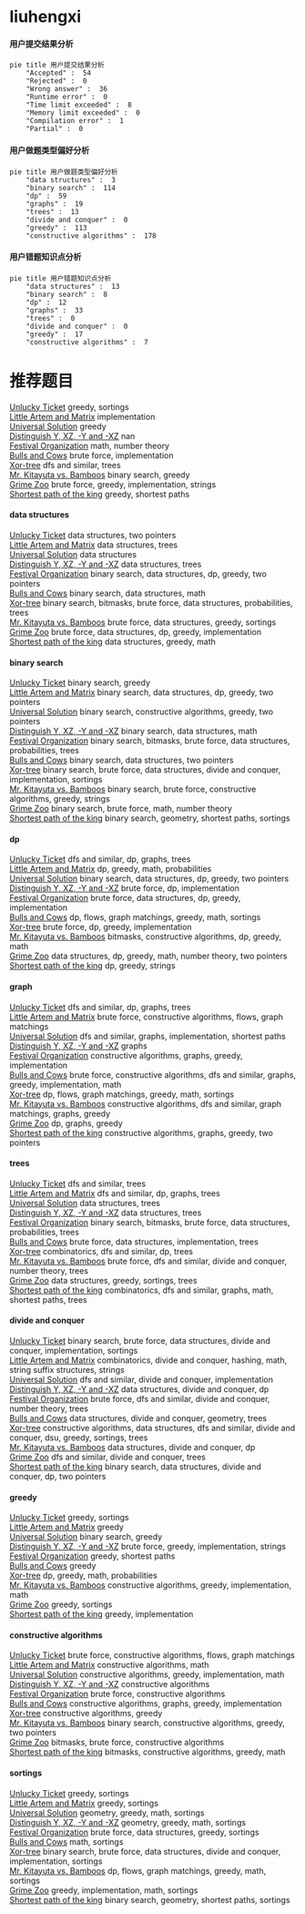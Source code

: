 # liuhengxi
<!-- tabs:start -->
#### **用户提交结果分析**

```mermaid
pie title 用户提交结果分析
    "Accepted" :  54
    "Rejected" :  0
    "Wrong answer" :  36
    "Runtime error" :  0
    "Time limit exceeded" :  8
    "Memory limit exceeded" :  0
    "Compilation error" :  1
    "Partial" :  0
```
#### **用户做题类型偏好分析**

```mermaid
pie title 用户做题类型偏好分析
    "data structures" :  3
    "binary search" :  114
    "dp" :  59
    "graphs" :  19
    "trees" :  13
    "divide and conquer" :  0
    "greedy" :  113
    "constructive algorithms" :  178
```
#### **用户错题知识点分析**

```mermaid
pie title 用户错题知识点分析
    "data structures" :  13
    "binary search" :  8
    "dp" :  12
    "graphs" :  33
    "trees" :  0
    "divide and conquer" :  0
    "greedy" :  17
    "constructive algorithms" :  7
```
<!-- tabs:end -->
# 推荐题目
[Unlucky Ticket](http://codeforces.com/problemset/problem/160/B)		greedy,
                        sortings		  
[Little Artem and Matrix](https://codeforces.com/contest/669/problem/C)		implementation		  
[Universal Solution](http://codeforces.com/problemset/problem/1380/B)		greedy		  
[Distinguish Y, XZ, -Y and -XZ](http://codeforces.com/problemset/problem/1357/A7)		nan		  
[Festival Organization](http://codeforces.com/problemset/problem/717/A)		math,
                        number theory		  
[Bulls and Cows](http://codeforces.com/problemset/problem/63/C)		brute force,
                        implementation		  
[Xor-tree](http://codeforces.com/problemset/problem/429/A)		dfs and similar,
                        trees		  
[Mr. Kitayuta vs. Bamboos](https://codeforces.com/contest/506/problem/C)		binary search,
                        greedy		  
[Grime Zoo](http://codeforces.com/problemset/problem/1411/D)		brute force,
                        greedy,
                        implementation,
                        strings		  
[Shortest path of the king](http://codeforces.com/problemset/problem/3/A)		greedy,
                        shortest paths		  
<!-- tabs:start -->
#### **data structures**
[Unlucky Ticket](http://codeforces.com/problemset/problem/887/D)		data structures,
                        two pointers		  
[Little Artem and Matrix](http://codeforces.com/problemset/problem/893/F)		data structures,
                        trees		  
[Universal Solution](http://codeforces.com/problemset/problem/853/C)		data structures		  
[Distinguish Y, XZ, -Y and -XZ](http://codeforces.com/problemset/problem/1458/F)		data structures,
                        trees		  
[Festival Organization](http://codeforces.com/problemset/problem/1492/C)		binary search,
                        data structures,
                        dp,
                        greedy,
                        two pointers		  
[Bulls and Cows](http://codeforces.com/problemset/problem/1490/G)		binary search,
                        data structures,
                        math		  
[Xor-tree](http://codeforces.com/problemset/problem/1479/D)		binary search,
                        bitmasks,
                        brute force,
                        data structures,
                        probabilities,
                        trees		  
[Mr. Kitayuta vs. Bamboos](http://codeforces.com/problemset/problem/1497/A)		brute force,
                        data structures,
                        greedy,
                        sortings		  
[Grime Zoo](http://codeforces.com/problemset/problem/1491/C)		brute force,
                        data structures,
                        dp,
                        greedy,
                        implementation		  
[Shortest path of the king](http://codeforces.com/problemset/problem/1492/B)		data structures,
                        greedy,
                        math		  
#### **binary search**
[Unlucky Ticket](https://codeforces.com/contest/506/problem/C)		binary search,
                        greedy		  
[Little Artem and Matrix](http://codeforces.com/problemset/problem/1492/C)		binary search,
                        data structures,
                        dp,
                        greedy,
                        two pointers		  
[Universal Solution](http://codeforces.com/problemset/problem/1463/D)		binary search,
                        constructive algorithms,
                        greedy,
                        two pointers		  
[Distinguish Y, XZ, -Y and -XZ](http://codeforces.com/problemset/problem/1490/G)		binary search,
                        data structures,
                        math		  
[Festival Organization](http://codeforces.com/problemset/problem/1479/D)		binary search,
                        bitmasks,
                        brute force,
                        data structures,
                        probabilities,
                        trees		  
[Bulls and Cows](http://codeforces.com/problemset/problem/1436/E)		binary search,
                        data structures,
                        two pointers		  
[Xor-tree](http://codeforces.com/problemset/problem/1461/D)		binary search,
                        brute force,
                        data structures,
                        divide and conquer,
                        implementation,
                        sortings		  
[Mr. Kitayuta vs. Bamboos](http://codeforces.com/problemset/problem/1493/C)		binary search,
                        brute force,
                        constructive algorithms,
                        greedy,
                        strings		  
[Grime Zoo](http://codeforces.com/problemset/problem/1487/D)		binary search,
                        brute force,
                        math,
                        number theory		  
[Shortest path of the king](http://codeforces.com/problemset/problem/1486/B)		binary search,
                        geometry,
                        shortest paths,
                        sortings		  
#### **dp**
[Unlucky Ticket](http://codeforces.com/problemset/problem/855/G)		dfs and similar,
                        dp,
                        graphs,
                        trees		  
[Little Artem and Matrix](http://codeforces.com/problemset/problem/1067/D)		dp,
                        greedy,
                        math,
                        probabilities		  
[Universal Solution](http://codeforces.com/problemset/problem/1492/C)		binary search,
                        data structures,
                        dp,
                        greedy,
                        two pointers		  
[Distinguish Y, XZ, -Y and -XZ](https://codeforces.com/contest/1457/problem/C)		brute force,
                        dp,
                        implementation		  
[Festival Organization](http://codeforces.com/problemset/problem/1491/C)		brute force,
                        data structures,
                        dp,
                        greedy,
                        implementation		  
[Bulls and Cows](http://codeforces.com/problemset/problem/1437/C)		dp,
                        flows,
                        graph matchings,
                        greedy,
                        math,
                        sortings		  
[Xor-tree](http://codeforces.com/problemset/problem/1499/B)		brute force,
                        dp,
                        greedy,
                        implementation		  
[Mr. Kitayuta vs. Bamboos](http://codeforces.com/problemset/problem/1491/D)		bitmasks,
                        constructive algorithms,
                        dp,
                        greedy,
                        math		  
[Grime Zoo](http://codeforces.com/problemset/problem/1497/E1)		data structures,
                        dp,
                        greedy,
                        math,
                        number theory,
                        two pointers		  
[Shortest path of the king](http://codeforces.com/problemset/problem/1466/C)		dp,
                        greedy,
                        strings		  
#### **graph**
[Unlucky Ticket](http://codeforces.com/problemset/problem/855/G)		dfs and similar,
                        dp,
                        graphs,
                        trees		  
[Little Artem and Matrix](https://codeforces.com/contest/1047/problem/D)		brute force,
                        constructive algorithms,
                        flows,
                        graph matchings		  
[Universal Solution](http://codeforces.com/problemset/problem/1105/D)		dfs and similar,
                        graphs,
                        implementation,
                        shortest paths		  
[Distinguish Y, XZ, -Y and -XZ](http://codeforces.com/problemset/problem/1133/F1)		graphs		  
[Festival Organization](http://codeforces.com/problemset/problem/1439/A2)		constructive algorithms,
                        graphs,
                        greedy,
                        implementation		  
[Bulls and Cows](http://codeforces.com/problemset/problem/1487/C)		brute force,
                        constructive algorithms,
                        dfs and similar,
                        graphs,
                        greedy,
                        implementation,
                        math		  
[Xor-tree](http://codeforces.com/problemset/problem/1437/C)		dp,
                        flows,
                        graph matchings,
                        greedy,
                        math,
                        sortings		  
[Mr. Kitayuta vs. Bamboos](http://codeforces.com/problemset/problem/1470/D)		constructive algorithms,
                        dfs and similar,
                        graph matchings,
                        graphs,
                        greedy		  
[Grime Zoo](http://codeforces.com/problemset/problem/1476/C)		dp,
                        graphs,
                        greedy		  
[Shortest path of the king](http://codeforces.com/problemset/problem/1304/D)		constructive algorithms,
                        graphs,
                        greedy,
                        two pointers		  
#### **trees**
[Unlucky Ticket](http://codeforces.com/problemset/problem/429/A)		dfs and similar,
                        trees		  
[Little Artem and Matrix](http://codeforces.com/problemset/problem/855/G)		dfs and similar,
                        dp,
                        graphs,
                        trees		  
[Universal Solution](http://codeforces.com/problemset/problem/893/F)		data structures,
                        trees		  
[Distinguish Y, XZ, -Y and -XZ](http://codeforces.com/problemset/problem/1458/F)		data structures,
                        trees		  
[Festival Organization](http://codeforces.com/problemset/problem/1479/D)		binary search,
                        bitmasks,
                        brute force,
                        data structures,
                        probabilities,
                        trees		  
[Bulls and Cows](http://codeforces.com/problemset/problem/1511/C)		brute force,
                        data structures,
                        implementation,
                        trees		  
[Xor-tree](http://codeforces.com/problemset/problem/1499/F)		combinatorics,
                        dfs and similar,
                        dp,
                        trees		  
[Mr. Kitayuta vs. Bamboos](http://codeforces.com/problemset/problem/1491/E)		brute force,
                        dfs and similar,
                        divide and conquer,
                        number theory,
                        trees		  
[Grime Zoo](http://codeforces.com/problemset/problem/1466/D)		data structures,
                        greedy,
                        sortings,
                        trees		  
[Shortest path of the king](http://codeforces.com/problemset/problem/1495/D)		combinatorics,
                        dfs and similar,
                        graphs,
                        math,
                        shortest paths,
                        trees		  
#### **divide and conquer**
[Unlucky Ticket](http://codeforces.com/problemset/problem/1461/D)		binary search,
                        brute force,
                        data structures,
                        divide and conquer,
                        implementation,
                        sortings		  
[Little Artem and Matrix](http://codeforces.com/problemset/problem/1466/G)		combinatorics,
                        divide and conquer,
                        hashing,
                        math,
                        string suffix structures,
                        strings		  
[Universal Solution](http://codeforces.com/problemset/problem/1490/D)		dfs and similar,
                        divide and conquer,
                        implementation		  
[Distinguish Y, XZ, -Y and -XZ](https://codeforces.com/contest/1483/problem/C)		data structures,
                        divide and conquer,
                        dp		  
[Festival Organization](http://codeforces.com/problemset/problem/1491/E)		brute force,
                        dfs and similar,
                        divide and conquer,
                        number theory,
                        trees		  
[Bulls and Cows](http://codeforces.com/problemset/problem/1303/G)		data structures,
                        divide and conquer,
                        geometry,
                        trees		  
[Xor-tree](http://codeforces.com/problemset/problem/1494/D)		constructive algorithms,
                        data structures,
                        dfs and similar,
                        divide and conquer,
                        dsu,
                        greedy,
                        sortings,
                        trees		  
[Mr. Kitayuta vs. Bamboos](http://codeforces.com/problemset/problem/1482/E)		data structures,
                        divide and conquer,
                        dp		  
[Grime Zoo](http://codeforces.com/problemset/problem/566/C)		dfs and similar,
                        divide and conquer,
                        trees		  
[Shortest path of the king](http://codeforces.com/problemset/problem/1428/F)		binary search,
                        data structures,
                        divide and conquer,
                        dp,
                        two pointers		  
#### **greedy**
[Unlucky Ticket](http://codeforces.com/problemset/problem/160/B)		greedy,
                        sortings		  
[Little Artem and Matrix](http://codeforces.com/problemset/problem/1380/B)		greedy		  
[Universal Solution](https://codeforces.com/contest/506/problem/C)		binary search,
                        greedy		  
[Distinguish Y, XZ, -Y and -XZ](http://codeforces.com/problemset/problem/1411/D)		brute force,
                        greedy,
                        implementation,
                        strings		  
[Festival Organization](http://codeforces.com/problemset/problem/3/A)		greedy,
                        shortest paths		  
[Bulls and Cows](http://codeforces.com/problemset/problem/1173/A)		greedy		  
[Xor-tree](http://codeforces.com/problemset/problem/1067/D)		dp,
                        greedy,
                        math,
                        probabilities		  
[Mr. Kitayuta vs. Bamboos](http://codeforces.com/problemset/problem/1329/A)		constructive algorithms,
                        greedy,
                        implementation,
                        math		  
[Grime Zoo](http://codeforces.com/problemset/problem/1399/A)		greedy,
                        sortings		  
[Shortest path of the king](http://codeforces.com/problemset/problem/1307/A)		greedy,
                        implementation		  
#### **constructive algorithms**
[Unlucky Ticket](https://codeforces.com/contest/1047/problem/D)		brute force,
                        constructive algorithms,
                        flows,
                        graph matchings		  
[Little Artem and Matrix](http://codeforces.com/problemset/problem/513/A)		constructive algorithms,
                        math		  
[Universal Solution](http://codeforces.com/problemset/problem/1329/A)		constructive algorithms,
                        greedy,
                        implementation,
                        math		  
[Distinguish Y, XZ, -Y and -XZ](http://codeforces.com/problemset/problem/1172/D)		constructive algorithms		  
[Festival Organization](http://codeforces.com/problemset/problem/42/C)		brute force,
                        constructive algorithms		  
[Bulls and Cows](http://codeforces.com/problemset/problem/1439/A2)		constructive algorithms,
                        graphs,
                        greedy,
                        implementation		  
[Xor-tree](http://codeforces.com/problemset/problem/1493/A)		constructive algorithms,
                        greedy		  
[Mr. Kitayuta vs. Bamboos](http://codeforces.com/problemset/problem/1463/D)		binary search,
                        constructive algorithms,
                        greedy,
                        two pointers		  
[Grime Zoo](https://codeforces.com/contest/1456/problem/B)		bitmasks,
                        brute force,
                        constructive algorithms		  
[Shortest path of the king](http://codeforces.com/problemset/problem/1492/D)		bitmasks,
                        constructive algorithms,
                        greedy,
                        math		  
#### **sortings**
[Unlucky Ticket](http://codeforces.com/problemset/problem/160/B)		greedy,
                        sortings		  
[Little Artem and Matrix](http://codeforces.com/problemset/problem/1399/A)		greedy,
                        sortings		  
[Universal Solution](https://codeforces.com/contest/1496/problem/C)		geometry,
                        greedy,
                        math,
                        sortings		  
[Distinguish Y, XZ, -Y and -XZ](http://codeforces.com/problemset/problem/1495/A)		geometry,
                        greedy,
                        math,
                        sortings		  
[Festival Organization](http://codeforces.com/problemset/problem/1497/A)		brute force,
                        data structures,
                        greedy,
                        sortings		  
[Bulls and Cows](http://codeforces.com/problemset/problem/1427/A)		math,
                        sortings		  
[Xor-tree](http://codeforces.com/problemset/problem/1461/D)		binary search,
                        brute force,
                        data structures,
                        divide and conquer,
                        implementation,
                        sortings		  
[Mr. Kitayuta vs. Bamboos](http://codeforces.com/problemset/problem/1437/C)		dp,
                        flows,
                        graph matchings,
                        greedy,
                        math,
                        sortings		  
[Grime Zoo](http://codeforces.com/problemset/problem/1473/A)		greedy,
                        implementation,
                        math,
                        sortings		  
[Shortest path of the king](http://codeforces.com/problemset/problem/1486/B)		binary search,
                        geometry,
                        shortest paths,
                        sortings		  
<!-- tabs:end -->
